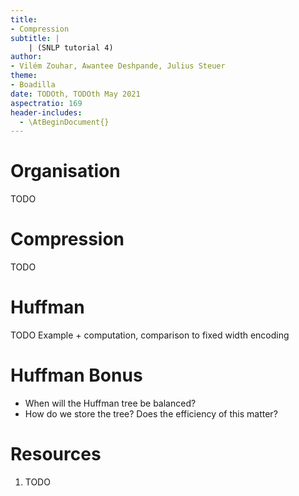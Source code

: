 ```yaml
---
title:
- Compression
subtitle: |
    | (SNLP tutorial 4)
author:
- Vilém Zouhar, Awantee Deshpande, Julius Steuer
theme:
- Boadilla
date: TODOth, TODOth May 2021
aspectratio: 169
header-includes:
  - \AtBeginDocument{}
---
```


# Organisation

TODO

# Compression

TODO

# Huffman

TODO Example + computation, comparison to fixed width encoding

# Huffman Bonus

- When will the Huffman tree be balanced?
- How do we store the tree? Does the efficiency of this matter? 

# Resources

1. TODO